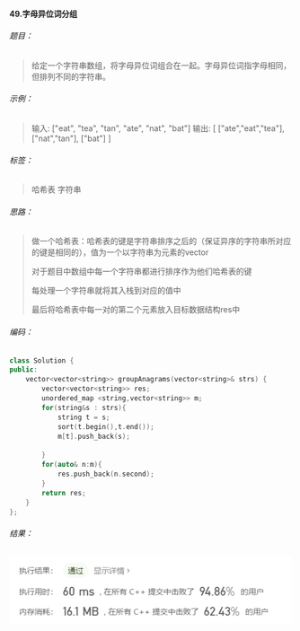 #### 49.字母异位词分组

###### 题目：

> 给定一个字符串数组，将字母异位词组合在一起。字母异位词指字母相同，但排列不同的字符串。

###### 示例：

> 输入: ["eat", "tea", "tan", "ate", "nat", "bat"]
> 输出:
> [
>   ["ate","eat","tea"],
>   ["nat","tan"],
>   ["bat"]
> ]

###### 标签：

> 哈希表  字符串

###### 思路：

>  做一个哈希表：哈希表的键是字符串排序之后的（保证异序的字符串所对应的键是相同的），值为一个以字符串为元素的vector 
>
>  对于题目中数组中每一个字符串都进行排序作为他们哈希表的键  
>
>  每处理一个字符串就将其入栈到对应的值中
>
>  最后将哈希表中每一对的第二个元素放入目标数据结构res中
>
>  

###### 编码：

```c++
class Solution {
public:
    vector<vector<string>> groupAnagrams(vector<string>& strs) {
        vector<vector<string>> res;
        unordered_map <string,vector<string>> m;
        for(string&s : strs){
            string t = s;
            sort(t.begin(),t.end());
            m[t].push_back(s);

        }
        for(auto& n:m){
            res.push_back(n.second);
        }
        return res;
    }
};
```

###### 结果：

![运行结果](images/image-20200808160530781.png)